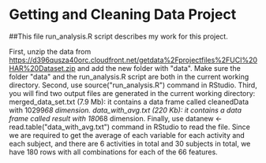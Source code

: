 # Getting and Cleaning Data Project
##This file run_analysis.R script describes my work for this project.

First, unzip the data from https://d396qusza40orc.cloudfront.net/getdata%2Fprojectfiles%2FUCI%20HAR%20Dataset.zip and add the new folder with "data".
Make sure the folder "data" and the run_analysis.R script are both in the current working directory.
Second, use source("run_analysis.R") command in RStudio.
Third, you will find two output files are generated in the current working directory:
merged_data_set.txt (7.9 Mb): it contains a data frame called cleanedData with 10299*68 dimension.
data_with_avg.txt (220 Kb): it contains a data frame called result with 180*68 dimension.
Finally, use datanew <- read.table("data_with_avg.txt") command in RStudio to read the file. Since we are required to get the average of each variable for each activity and each subject, and there are 6 activities in total and 30 subjects in total, we have 180 rows with all combinations for each of the 66 features.
